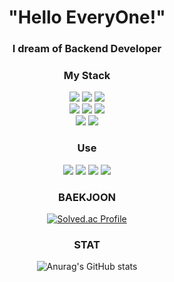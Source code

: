 <div align=center>

<h1> "Hello EveryOne!" </h1>
<h3> I dream of Backend Developer </h3>
<h3>
<h3> My Stack </h3>
  <img src="https://img.shields.io/badge/java-007396?style=for-the-badge&logo=OpenJDK&logoColor=white">
  <img src="https://img.shields.io/badge/springboot-6DB33F?style=for-the-badge&logo=springboot&logoColor=white">
  <img src="https://img.shields.io/badge/Spring Security-6DB33F?style=for-the-badge&logo=Spring Security&logoColor=white">
<BR>
  <img src="https://img.shields.io/badge/MySQL-4479A1?style=for-the-badge&logo=MySQL&logoColor=white">
  <img src="https://img.shields.io/badge/nginx-%23009639.svg?style=for-the-badge&logo=nginx&logoColor=white">
  <img src="https://img.shields.io/badge/docker-%230db7ed.svg?style=for-the-badge&logo=docker&logoColor=white"> 
<BR>
  <img src="https://img.shields.io/badge/Amazon%20EC2-FF9900?style=for-the-badge&logo=Amazon%20EC2&logoColor=white">
  <img src="https://img.shields.io/badge/Jenkins-D24939?style=for-the-badge&logo=Jenkins&logoColor=white">
  
<h3> Use </h3>
  <img src="https://img.shields.io/badge/Notion-000000?style=for-the-badge&logo=Notion&logoColor=white">
  <img src="https://img.shields.io/badge/PostMan-FF6C37?style=for-the-badge&logo=PostMan&logoColor=white">
  <img src="https://img.shields.io/badge/Swagger-85EA2D?style=for-the-badge&logo=Swagger&logoColor=white">
  <img src="https://img.shields.io/badge/intellijidea-0071C5?style=for-the-badge&logo=intellijidea&logoColor=white">
  
### BAEKJOON
[![Solved.ac Profile](http://mazassumnida.wtf/api/v2/generate_badge?boj=sgg919)](https://solved.ac/sgg919/)

### STAT
![Anurag's GitHub stats](https://github-readme-stats.vercel.app/api?username=Dev-SSW&show_icons=true&theme=radical)


</div>

